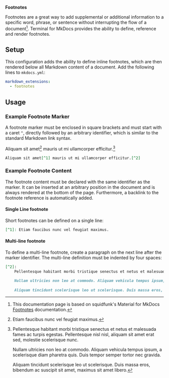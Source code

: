 **Footnotes** 

Footnotes are a great way to add supplemental or additional information to a
specific word, phrase, or sentence without interrupting the flow of a document[^credit].
Terminal for MkDocs provides the ability to define, reference and render
footnotes.

## Setup

This configuration adds the ability to define inline footnotes, which are then
rendered below all Markdown content of a document. Add the following lines to
`mkdocs.yml`:

``` yaml
markdown_extensions:
  - footnotes
```

## Usage

### Example Footnote Marker

A footnote marker must be enclosed in square brackets and must start with a
caret `^`, directly followed by an arbitrary identifier, which is similar to
the standard Markdown link syntax.

Aliquam sit amet[^1] mauris ut mi ullamcorper efficitur.[^2]

```markdown
Aliquam sit amet[^1] mauris ut mi ullamcorper efficitur.[^2]
```

### Example Footnote Content

The footnote content must be declared with the same identifier as the marker.
It can be inserted at an arbitrary position in the document and is always
rendered at the bottom of the page. Furthermore, a backlink to the footnote
reference is automatically added.

#### Single Line footnote

Short footnotes can be defined on a single line:

[^1]: Etiam faucibus nunc vel feugiat maximus.

```markdown
[^1]: Etiam faucibus nunc vel feugiat maximus.
```


#### Multi-line footnote

To define a multi-line footnote, create a paragraph on the next line after the marker identifier.  The multi-line definition must be indented by four spaces:

[^2]:
    Pellentesque habitant morbi tristique senectus et netus et malesuada fames ac turpis egestas. Pellentesque nisl nisl, aliquam sit amet erat sed, molestie scelerisque nunc. 
    
    Nullam ultricies non leo at commodo. Aliquam vehicula tempus ipsum, a scelerisque diam pharetra quis. Duis tempor semper tortor nec gravida. 
    
    Aliquam tincidunt scelerisque leo ut scelerisque. Duis massa eros, bibendum ac suscipit sit amet, maximus sit amet libero. 

```markdown
[^2]:
    Pellentesque habitant morbi tristique senectus et netus et malesuada fames ac turpis egestas. Pellentesque nisl nisl, aliquam sit amet erat sed, molestie scelerisque nunc. 

    Nullam ultricies non leo at commodo. Aliquam vehicula tempus ipsum, a scelerisque diam pharetra quis. Duis tempor semper tortor nec gravida. 
    
    Aliquam tincidunt scelerisque leo ut scelerisque. Duis massa eros, bibendum ac suscipit sit amet, maximus sit amet libero. 
```


[^credit]:
    This documentation page is based on squidfunk's Material for MkDocs [Footnotes](https://squidfunk.github.io/mkdocs-material/reference/footnotes/) documentation.

